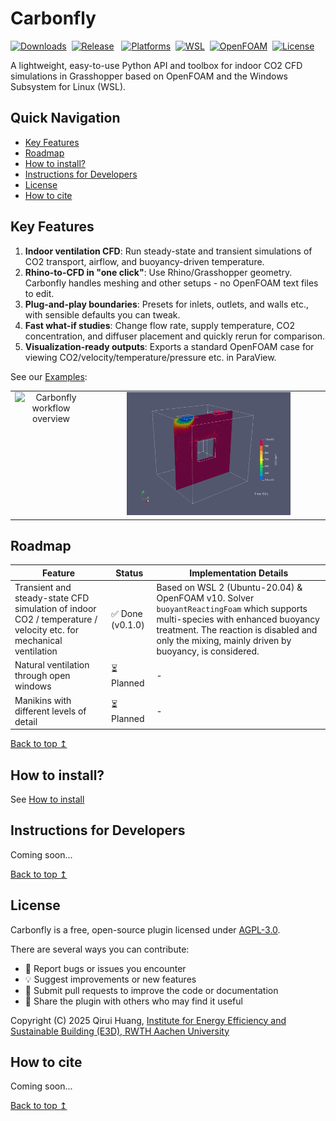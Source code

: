 # Carbonfly

[![Downloads](https://img.shields.io/github/downloads/RWTH-E3D/carbonfly/total?label=Downloads)](https://github.com/RWTH-E3D/carbonfly/releases)&nbsp;
[![Release](https://img.shields.io/github/v/release/RWTH-E3D/carbonfly?label=Release&color=4c8eda)](https://github.com/RWTH-E3D/carbonfly/releases)
&nbsp;
[![Platforms](https://img.shields.io/badge/Platforms-Rhino_8_&_Grasshopper-4c8eda)](https://www.rhino3d.com/en/)&nbsp;
[![WSL](https://img.shields.io/badge/WSL_2_|_Ubuntu-7a6fac)](https://learn.microsoft.com/en-us/windows/wsl/install)&nbsp;
[![OpenFOAM](https://img.shields.io/badge/OpenFOAM_v10-7a6fac)](https://openfoam.org/version/10/)&nbsp;
[![License](https://img.shields.io/github/license/RWTH-E3D/carbonfly?color=888)](https://github.com/RWTH-E3D/carbonfly/blob/master/LICENSE)&nbsp;

A lightweight, easy-to-use Python API and toolbox for indoor CO2 CFD simulations in Grasshopper based on OpenFOAM and the Windows Subsystem for Linux (WSL).

## Quick Navigation

- [Key Features](#key-features)
- [Roadmap](#roadmap)
- [How to install?](#how-to-install)
- [Instructions for Developers](#instructions-for-developers)
- [License](#license)
- [How to cite](#how-to-cite)

## Key Features

1. **Indoor ventilation CFD**: Run steady-state and transient simulations of CO2 transport, airflow, and buoyancy-driven temperature.
2. **Rhino-to-CFD in "one click"**: Use Rhino/Grasshopper geometry. Carbonfly handles meshing and other setups - no OpenFOAM text files to edit.
3. **Plug-and-play boundaries**: Presets for inlets, outlets, and walls etc., with sensible defaults you can tweak.
4. **Fast what-if studies**: Change flow rate, supply temperature, CO2 concentration, and diffuser placement and quickly rerun for comparison.
5. **Visualization-ready outputs**: Exports a standard OpenFOAM case for viewing CO2/velocity/temperature/pressure etc. in ParaView.

See our [Examples](./examples):

<table style="table-layout: fixed; width: 100%;">
  <tr>
    <td align="center" valign="top">
      <img src="./pics/carbonfly_overview.gif" width="100%" alt="Carbonfly workflow overview" />
    </td>
    <td align="center" valign="top">
      <img src="./examples/_pics/01a_simple_mech_vent_transient_ParaView.gif" width="73%" alt="Example 01a simulation result 30s" />
    </td>
  </tr>
</table>

## Roadmap

| Feature | Status | Implementation Details |
|-|-|-|
| Transient and steady-state CFD simulation of indoor CO2 / temperature / velocity etc. for mechanical ventilation | ✅ Done (v0.1.0) | Based on WSL 2 (Ubuntu-20.04) & OpenFOAM v10. Solver `buoyantReactingFoam` which supports multi-species with enhanced buoyancy treatment. The reaction is disabled and only the mixing, mainly driven by buoyancy, is considered.|
| Natural ventilation through open windows | ⏳ Planned | - |
| Manikins with different levels of detail | ⏳ Planned | - |

[Back to top ↥](#quick-navigation)

## How to install?

See [How to install](./HowToInstall.md)

## Instructions for Developers

Coming soon...

[Back to top ↥](#quick-navigation)

## License

Carbonfly is a free, open-source plugin licensed under [AGPL-3.0](./LICENSE).

There are several ways you can contribute:

- 🐞 Report bugs or issues you encounter
- 💡 Suggest improvements or new features
- 🔧 Submit pull requests to improve the code or documentation
- 📢 Share the plugin with others who may find it useful

Copyright (C) 2025 Qirui Huang, [Institute for Energy Efficiency and Sustainable Building (E3D), RWTH Aachen University](https://www.e3d.rwth-aachen.de/go/id/iyld/?lidx=1)


## How to cite

Coming soon...

[Back to top ↥](#quick-navigation)
